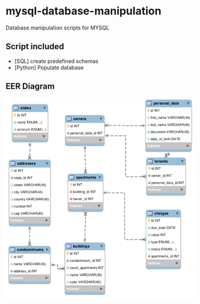 # mysql-database-manipulation
Database manipulation scripts for MYSQL

## Script included
- [SQL] create predefined schemas 
- [Python] Populate database

## EER Diagram
 <img src="https://github.com/oteixeiras/mysql-database-manipulation-python/blob/main/image_table.png">
